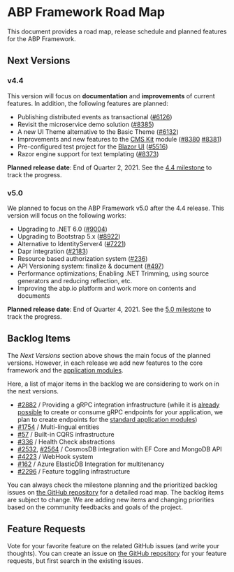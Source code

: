 ﻿# ABP Framework Road Map

This document provides a road map, release schedule and planned features for the ABP Framework.

## Next Versions

### v4.4

This version will focus on **documentation** and **improvements** of current features. In addition, the following features are planned:

* Publishing distributed events as transactional ([#6126](https://github.com/abpframework/abp/issues/6126))
* Revisit the microservice demo solution ([#8385](https://github.com/abpframework/abp/issues/8385))
* A new UI Theme alternative to the Basic Theme ([#6132](https://github.com/abpframework/abp/issues/6132))
* Improvements and new features to the [CMS Kit](Modules/Cms-Kit.md) module ([#8380](https://github.com/abpframework/abp/issues/8380) [#8381](https://github.com/abpframework/abp/issues/8381))
* Pre-configured test project for the [Blazor UI](UI/Blazor/Overall.md) ([#5516](https://github.com/abpframework/abp/issues/5516))
* Razor engine support for text templating ([#8373](https://github.com/abpframework/abp/issues/8373))

**Planned release date**: End of Quarter 2, 2021. See the [4.4 milestone](https://github.com/abpframework/abp/milestone/52) to track the progress.

### v5.0

We planned to focus on the ABP Framework v5.0 after the 4.4 release. This version will focus on the following works:

* Upgrading to .NET 6.0 ([#9004](https://github.com/abpframework/abp/issues/9004))
* Upgrading to Bootstrap 5.x ([#8922](https://github.com/abpframework/abp/issues/8922))
* Alternative to IdentityServer4 ([#7221](https://github.com/abpframework/abp/issues/7221))
* Dapr integration ([#2183](https://github.com/abpframework/abp/issues/2183))
* Resource based authorization system ([#236](https://github.com/abpframework/abp/issues/236))
* API Versioning system: finalize & document ([#497](https://github.com/abpframework/abp/issues/497))
* Performance optimizations; Enabling .NET Trimming, using source generators and reducing reflection, etc.
* Improving the abp.io platform and work more on contents and documents

**Planned release date**: End of Quarter 4, 2021. See the [5.0 milestone](https://github.com/abpframework/abp/milestone/51) to track the progress.

## Backlog Items

The *Next Versions* section above shows the main focus of the planned versions. However, in each release we add new features to the core framework and the [application modules](Modules/Index.md).

Here, a list of major items in the backlog we are considering to work on in the next versions.

* [#2882](https://github.com/abpframework/abp/issues/2882) / Providing a gRPC integration infrastructure (while it is [already possible](https://github.com/abpframework/abp-samples/tree/master/GrpcDemo) to create or consume gRPC endpoints for your application, we plan to create endpoints for the [standard application modules](https://docs.abp.io/en/abp/latest/Modules/Index))
* [#1754](https://github.com/abpframework/abp/issues/1754) / Multi-lingual entities
* [#57](https://github.com/abpframework/abp/issues/57) / Built-in CQRS infrastructure
* [#336](https://github.com/abpframework/abp/issues/336) / Health Check abstractions
* [#2532](https://github.com/abpframework/abp/issues/2532), [#2564](https://github.com/abpframework/abp/issues/2465) / CosmosDB integration with EF Core and MongoDB API
* [#4223](https://github.com/abpframework/abp/issues/4223) / WebHook system
* [#162](https://github.com/abpframework/abp/issues/162) / Azure ElasticDB Integration for multitenancy
* [#2296](https://github.com/abpframework/abp/issues/2296) / Feature toggling infrastructure

You can always check the milestone planning and the prioritized backlog issues on [the GitHub repository](https://github.com/abpframework/abp/milestones) for a detailed road map. The backlog items are subject to change. We are adding new items and changing priorities based on the community feedbacks and goals of the project.

## Feature Requests

Vote for your favorite feature on the related GitHub issues (and write your thoughts). You can create an issue on [the GitHub repository](https://github.com/abpframework/abp) for your feature requests, but first search in the existing issues.

